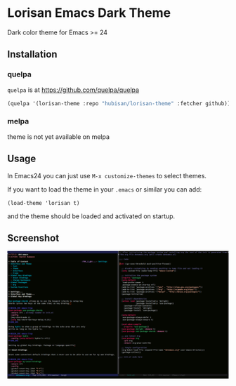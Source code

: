 # Lorisan Emacs Dark Theme #

Dark color theme for Emacs >= 24

## Installation ##

### quelpa

`quelpa` is at https://github.com/quelpa/quelpa

```lisp
(quelpa '(lorisan-theme :repo "hubisan/lorisan-theme" :fetcher github))
```
### melpa

theme is not yet available on melpa

## Usage

In Emacs24 you can just use `M-x customize-themes` to select themes.

If you want to load the theme in your `.emacs` or similar you can add:

    (load-theme 'lorisan t)

and the theme should be loaded and activated on startup.

## Screenshot

![screenshot of lorisan theme](lorisan-theme.png)
